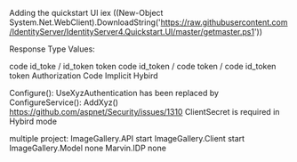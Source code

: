 Adding the quickstart UI
iex ((New-Object System.Net.WebClient).DownloadString('https://raw.githubusercontent.com/IdentityServer/IdentityServer4.Quickstart.UI/master/getmaster.ps1'))

Response Type Values: 

code					id_toke	/ id_token token		code id_token / code token / code id_token token
Authorization Code		Implicit						Hybird

Configure(): UseXyzAuthentication has been replaced by ConfigureService(): AddXyz()
https://github.com/aspnet/Security/issues/1310
ClientSecret is required in Hybird mode 

multiple project:
ImageGallery.API		start
ImageGallery.Client		start
ImageGallery.Model		none
Marvin.IDP				none